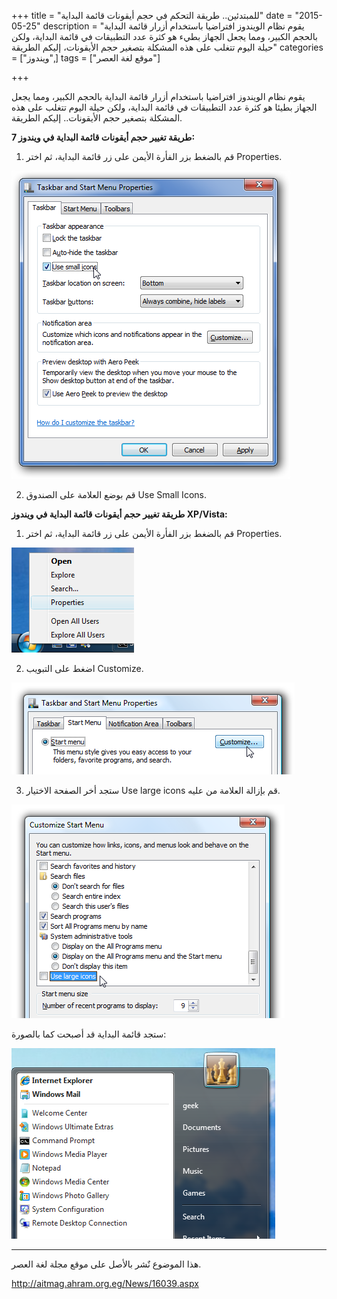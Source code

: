 +++
title = "للمبتدئين.. طريقة التحكم في حجم أيقونات قائمة البداية"
date = "2015-05-25"
description = "يقوم نظام الويندوز افتراضيا باستخدام أزرار قائمة البداية بالحجم الكبير، ومما يجعل الجهاز بطيء هو كثرة عدد التطبيقات في قائمة البداية، ولكن حيلة اليوم تتغلب على هذه المشكلة بتصغير حجم الأيقونات، إليكم الطريقة"
categories = ["ويندوز",]
tags = ["موقع لغة العصر"]

+++

يقوم نظام الويندوز افتراضيا باستخدام أزرار قائمة البداية بالحجم الكبير، ومما يجعل الجهاز بطيئا هو كثرة عدد التطبيقات في قائمة البداية، ولكن حيلة اليوم تتغلب على هذه المشكلة بتصغير حجم الأيقونات.. إليكم الطريقة.

**طريقة تغيير حجم أيقونات قائمة البداية في ويندوز 7:** 

1. قم بالضغط بزر الفأرة الأيمن على زر قائمة البداية، ثم اختر Properties. 

![img](images/1.png)

2. قم بوضع العلامة على الصندوق Use Small Icons.

**طريقة تغيير حجم أيقونات قائمة البداية في ويندوز XP/Vista:** 

1. قم بالضغط بزر الفأرة الأيمن على زر قائمة البداية، ثم اختر Properties. 


![img](images/2.png)

2. اضغط على التبويب Customize. 


![img](images/3.png)

3. ستجد أخر الصفحة الاختيار Use large icons قم بإزالة العلامة من عليه. 


![img](images/4.png)

ستجد قائمة البداية قد أصبحت كما بالصورة: 


![img](images/5.png)


---
هذا الموضوع نٌشر باﻷصل على موقع مجلة لغة العصر.

http://aitmag.ahram.org.eg/News/16039.aspx
